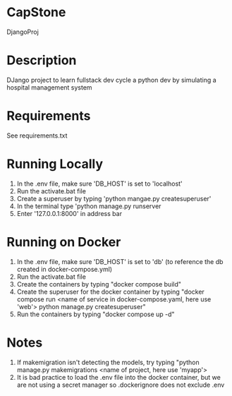 # CapStone
DjangoProj

# Description
DJango project to learn fullstack dev cycle a python dev by simulating a hospital management system

# Requirements
See requirements.txt

# Running Locally
1) In the .env file, make sure 'DB_HOST' is set to 'localhost'
2) Run the activate.bat file
3) Create a superuser by typing 'python mangae.py createsuperuser'
4) In the terminal type 'python manage.py runserver
5) Enter '127.0.0.1:8000' in address bar

# Running on Docker
1) In the .env file, make sure 'DB_HOST' is set to 'db' (to reference the db created in docker-compose.yml)
2) Run the activate.bat file
3) Create the containers by typing "docker compose build"
4) Create the superuser for the docker container by typing "docker compose run <name of service in docker-compose.yaml, here use 'web'> python manage.py createsuperuser"
5) Run the containers by typing "docker compose up -d"

# Notes
1) If makemigration isn't detecting the models, try typing "python manage.py makemigrations <name of project, here use 'myapp'>
2) It is bad practice to load the .env file into the docker container, but we are not using a secret manager so .dockerignore does not exclude .env
